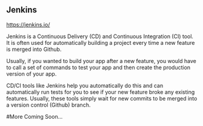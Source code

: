 ## Jenkins

https://jenkins.io/

Jenkins is a Continuous Delivery (CD) and Continuous Integration (CI) tool. It is often used for automatically building a project every time a new feature is merged into Github.

Usually, if you wanted to build your app after a new feature, you would have to call a set of commands to test your app and then create the production version of your app.

CD/CI tools like Jenkins help you automatically do this and can automatically run tests for you to see if your new feature broke any existing features. Usually, these tools simply wait for new commits to be merged into a version control (Github) branch.

#More Coming Soon...
